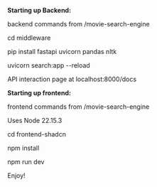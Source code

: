 **Starting up Backend:**

backend commands from /movie-search-engine

cd middleware

pip install fastapi uvicorn pandas nltk

uvicorn search:app --reload

API interaction page at localhost:8000/docs

**Starting up frontend:**

frontend commands from /movie-search-engine

Uses Node 22.15.3

cd frontend-shadcn

npm install

npm run dev

Enjoy!
